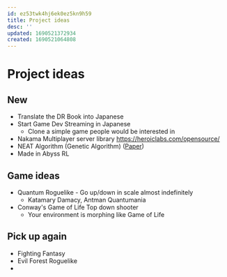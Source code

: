 ```yaml
---
id: ez53twk4hj6ek0ez5kn9h59
title: Project ideas
desc: ''
updated: 1690521372934
created: 1690521064808
---
```

# Project ideas

## New
- Translate the DR Book into Japanese
- Start Game Dev Streaming in Japanese
  - Clone a simple game people would be interested in
- Nakama Multiplayer server library https://heroiclabs.com/opensource/
- NEAT Algorithm (Genetic Algorithm) ([Paper](http://nn.cs.utexas.edu/downloads/papers/stanley.ec02.pdf))
- Made in Abyss RL

## Game ideas
- Quantum Roguelike - Go up/down in scale almost indefinitely
  - Katamary Damacy, Antman Quantumania
- Conway's Game of Life Top down shooter
  - Your environment is morphing like Game of Life

## Pick up again
- Fighting Fantasy
- Evil Forest Roguelike
-
